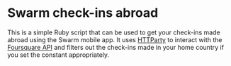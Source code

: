 # Swarm check-ins abroad

This is a simple Ruby script that can be used to get your check-ins made abroad using the Swarm
mobile app. It uses [HTTParty](https://github.com/jnunemaker/httparty) to interact with the
[Foursquare API](https://developer.foursquare.com/docs/api/users/checkins) and filters out the
check-ins made in your home country if you set the constant appropriately.
